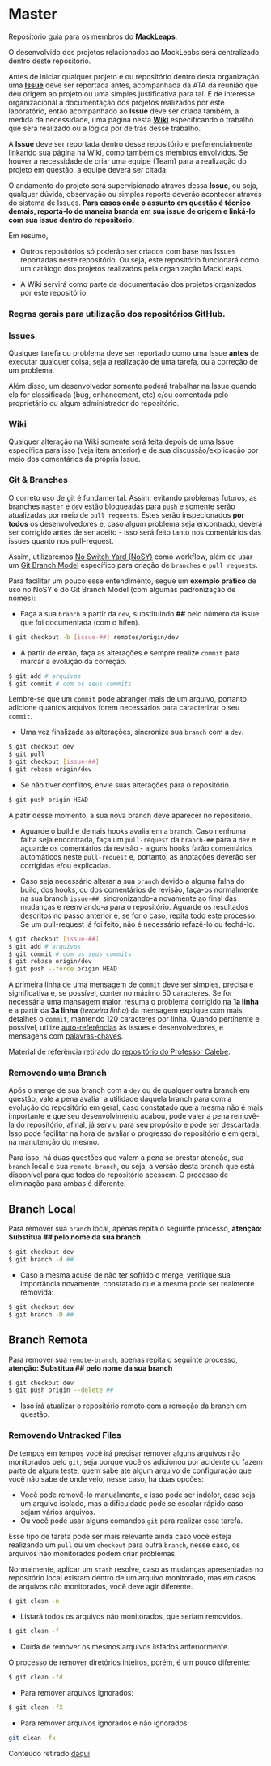 # Master
Repositório guia para os membros do **MackLeaps**. 

O desenvolvido dos projetos relacionados ao MackLeabs será centralizado dentro deste repositório.

Antes de iniciar qualquer projeto e ou reposítório dentro desta organização uma [**Issue**](https://github.com/MACKLEAPS/master/issues) deve ser reportada antes, acompanhada da ATA da reunião que deu origem ao projeto ou uma simples justificativa para tal. É de interesse organizacional a documentação dos projetos realizados por este laboratório, então acompanhado ao **Issue** deve ser criada também, a medida da necessidade, uma página nesta [**Wiki**](https://github.com/MACKLEAPS/master/wiki) especificando o trabalho que será realizado ou a lógica por de trás desse trabalho. 

A **Issue** deve ser reportada dentro desse repositório e preferencialmente linkando sua página na Wiki, como também os membros envolvidos. Se houver a necessidade de criar uma equipe (Team) para a realização do projeto em questão, a equipe deverá ser citada. 

O andamento do projeto será supervisionado através dessa **Issue**, ou seja, qualquer dúvida, observação ou simples reporte deverão acontecer através do sistema de Issues. **Para casos onde o assunto em questão é técnico demais, reportá-lo de maneira branda em sua issue de origem e linká-lo com sua issue dentro do repositório.**

Em resumo, 

* Outros repositórios só poderão ser criados com base nas Issues reportadas neste repositório. Ou seja, este repositório funcionará como um catálogo dos projetos realizados pela organização MackLeaps. 

* A Wiki servirá como parte da documentação dos projetos organizados por este repositório. 


### Regras gerais para utilização dos repositórios GitHub. 

### Issues

Qualquer tarefa ou problema deve ser reportado como uma Issue **antes** de executar qualquer coisa, seja a realização de
uma tarefa, ou a correção de um problema.

Além disso, um desenvolvedor somente poderá trabalhar na Issue quando ela for classificada (bug, enhancement, etc) e/ou
comentada pelo proprietário ou algum administrador do repositório.

### Wiki

Qualquer alteração na Wiki somente será feita depois de uma Issue específica para isso (veja item anterior) e de sua
discussão/explicação por meio dos comentários da própria Issue. 

### Git & Branches

O correto uso de git é fundamental. Assim, evitando problemas futuros, as branches `master` e `dev` estão bloqueadas
para `push` e somente serão atualizadas por meio de `pull requests`. Estes serão inspecionados **por todos** os
desenvolvedores e, caso algum problema seja encontrado, deverá ser corrigido antes de ser aceito - isso será feito tanto
nos comentários das issues quanto nos pull-request.

Assim, utilizaremos [No Switch Yard (NoSY)](http://geant.cern.ch/content/suggested-work-flow-distributed-projects-nosy)
como workflow, além de usar um [Git Branch Model](http://nvie.com/posts/a-successful-git-branching-model/) específico
para criação de `branches` e `pull requests`.

Para facilitar um pouco esse entendimento, segue um **exemplo prático** de uso no NoSY e do Git Branch Model (com
algumas padronização de nomes):

* Faça a sua `branch` a partir da `dev`, substituindo **##** pelo número da issue que foi documentada (com o hífen).

```bash
$ git checkout -b [issue-##] remotes/origin/dev
```

* A partir de então, faça as alterações e sempre realize `commit` para marcar a evolução da correção.

```bash
$ git add # arquivos
$ git commit # com os seus commits
```

Lembre-se que um `commit` pode abranger mais de um arquivo, portanto adicione quantos arquivos forem necessários para
caracterizar o seu `commit`.

* Uma vez finalizada as alterações, sincronize sua `branch` com a `dev`.

```bash
$ git checkout dev
$ git pull
$ git checkout [issue-##]
$ git rebase origin/dev
```

* Se não tiver conflitos, envie suas alterações para o repositório.

```bash
$ git push origin HEAD
```

A patir desse momento, a sua nova branch deve aparecer no repositório.

* Aguarde o build e demais hooks avaliarem a `branch`. Caso nenhuma falha seja encontrada, faça um `pull-request` da
  `branch-##` para a `dev` e aguarde os comentários da revisão - alguns hooks farão comentários automáticos neste
  `pull-request` e, portanto, as anotações deverão ser corrigidas e/ou explicadas.

* Caso seja necessário alterar a sua `branch` devido a alguma falha do build, dos hooks, ou dos comentários de revisão,
  faça-os normalmente na sua branch `issue-##`, sincronizando-a novamente ao final das mudanças e reenviando-a para o
  repositório. Aguarde os resultados descritos no passo anterior e, se for o caso, repita todo este processo. Se um
  pull-request já foi feito, não é necessário refazê-lo ou fechá-lo.

```bash
$ git checkout [issue-##]
$ git add # arquivos
$ git commit # com os seus commits
$ git rebase origin/dev
$ git push --force origin HEAD
```

A primeira linha de uma mensagem de `commit` deve ser simples, precisa e significativa e, se possível, conter no máximo
50 caracteres. Se for necessária uma mansagem maior, resuma o problema corrigido na **1a linha** e a partir da **3a
linha** (_terceira linha_) da mensagem explique com mais detalhes o `commit`, mantendo 120 caracteres por linha. Quando
pertinente e possível, utilize [auto-referências](https://help.github.com/articles/autolinked-references-and-urls/) às
issues e desenvolvedores, e mensagens com
[palavras-chaves](https://help.github.com/articles/closing-issues-via-commit-messages/).

Material de referência retirado do [repositório do Professor Calebe](https://github.com/Prof-Calebe/substituicao/blob/master/README.md).


### Removendo uma Branch

Após o merge de sua branch com a `dev` ou de qualquer outra branch em questão, vale a pena avaliar a utilidade daquela branch para com a evolução do repositório em geral, caso constatado que a mesma não é mais importante e que seu desenvolvimento acabou, pode valer a pena removê-la do repositório, afinal, já serviu para seu propósito e pode ser descartada. Isso pode facilitar na hora de avaliar o progresso do repositório e em geral, na manutenção do mesmo.

Para isso, há duas questões que valem a pena se prestar atenção, sua `branch` local e sua `remote-branch`, ou seja, a versão desta branch que está disponível para que todos do repositório acessem. O processo de eliminação para ambas é diferente.

## Branch Local

Para remover sua `branch` local, apenas repita o seguinte processo, **atenção: Substitua ## pelo nome da sua branch**

```bash
$ git checkout dev
$ git branch -d ##
```
* Caso a mesma acuse de não ter sofrido o merge, verifique sua importância novamente, constatado que a mesma pode ser realmente removida:

```bash
$ git checkout dev
$ git branch -D ##
```
## Branch Remota

Para remover sua `remote-branch`, apenas repita o seguinte processo, **atenção: Substitua ## pelo nome da sua branch**

```bash
$ git checkout dev
$ git push origin --delete ##
```

* Isso irá atualizar o repositório remoto com a remoção da branch em questão. 

### Removendo Untracked Files

De tempos em tempos você irá precisar remover alguns arquivos não monitorados pelo `git`, seja porque você os adicionou por acidente ou fazem parte de algum teste, quem sabe até algum arquivo de configuração que você não sabe de onde veio, nesse caso, há duas opções:

* Você pode removê-lo manualmente, e isso pode ser indolor, caso seja um arquivo isolado, mas a dificuldade pode se escalar rápido caso sejam vários arquivos.
* Ou você pode usar alguns comandos `git` para realizar essa tarefa.

Esse tipo de tarefa pode ser mais relevante ainda caso você esteja realizando um `pull` ou um `checkout` para outra `branch`, nesse caso, os arquivos não monitorados podem criar problemas. 

Normalmente, aplicar um `stash` resolve, caso as mudanças apresentadas no repositório local existam dentro de um arquivo monitorado, mas em casos de arquivos não monitorados, você deve agir diferente.

```bash
$ git clean -n

```

* Listará todos os arquivos não monitorados, que seriam removidos.

```bash
$ git clean -f

```
 * Cuida de remover os mesmos arquivos listados anteriormente.

O processo de remover diretórios inteiros, porém, é um pouco diferente: 

```bash
$ git clean -fd

```
* Para remover arquivos ignorados:

```bash
$ git clean -fX

```
* Para remover arquivos ignorados e não ignorados:

```bash
git clean -fx

```

Conteúdo retirado [daqui](https://stackoverflow.com/questions/61212/how-to-remove-local-untracked-files-from-the-current-git-working-tree)
